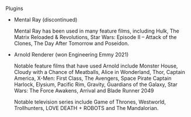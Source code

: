 Plugins

- Mental Ray (discontinued)

   Mental Ray has been used in many feature films, including Hulk, The Matrix Reloaded & Revolutions, Star Wars: Episode II – Attack of the Clones, The Day After Tomorrow and Poseidon.
   
- Arnold Renderer (won Engineering Emmy 2021)

   Notable feature films that have used Arnold include Monster House, Cloudy with a Chance of Meatballs, Alice in Wonderland, Thor, Captain America, X-Men: First Class, The Avengers, Space Pirate Captain Harlock, Elysium, Pacific Rim, Gravity, Guardians of the Galaxy, Star Wars: The Force Awakens, Arrival and Blade Runner 2049 
   
   Notable television series include Game of Thrones, Westworld, Trollhunters, LOVE DEATH + ROBOTS and The Mandalorian.